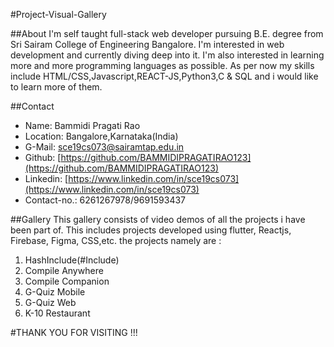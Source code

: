 #Project-Visual-Gallery

##About
I'm self taught full-stack web developer pursuing B.E. degree from Sri Sairam College of Engineering Bangalore. I'm interested in web development and currently diving deep into it. I'm also interested in learning more and more programming languages as possible. As per now my skills include HTML/CSS,Javascript,REACT-JS,Python3,C & SQL and i would like to learn more of them.

##Contact
   - Name: Bammidi Pragati Rao
   - Location: Bangalore,Karnataka(India)
   - G-Mail: [sce19cs073@sairamtap.edu.in](sce19cs073@sairamtap.edu.in)
   - Github: [https://github.com/BAMMIDIPRAGATIRAO123](https://github.com/BAMMIDIPRAGATIRAO123)
   - Linkedin: [https://www.linkedin.com/in/sce19cs073](https://www.linkedin.com/in/sce19cs073)
   - Contact-no.: 6261267978/9691593437

##Gallery
This gallery consists of video demos of all the projects i have been part of. This includes projects developed using flutter, Reactjs, Firebase, Figma, CSS,etc.
the projects namely are :
1. HashInclude(#Include)
2. Compile Anywhere
3. Compile Companion
4. G-Quiz Mobile
5. G-Quiz Web
6. K-10 Restaurant

#THANK YOU FOR VISITING !!!
